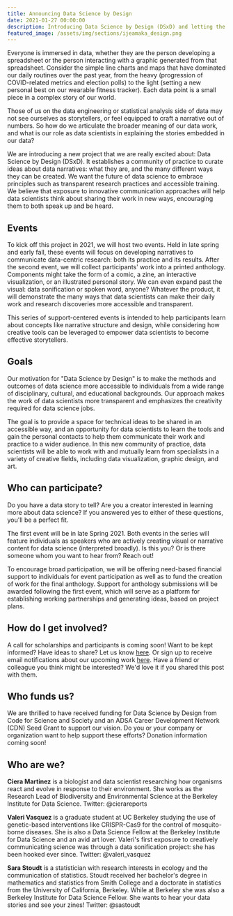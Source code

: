 ```yaml
---
title: Announcing Data Science by Design
date: 2021-01-27 00:00:00
description: Introducing Data Science by Design (DSxD) and letting the world know what we are about.
featured_image: /assets/img/sections/ijeamaka_design.png
---
```


Everyone is immersed in data, whether they are the person developing a spreadsheet or the person interacting with a graphic generated from that spreadsheet. Consider the simple line charts and maps that have dominated our daily routines over the past year, from the heavy (progression of COVID-related metrics and election polls) to the light (setting a new personal best on our wearable fitness tracker). Each data point is a small piece in a complex story of our world.

Those of us on the data engineering or statistical analysis side of data may not see ourselves as storytellers, or feel equipped to craft a narrative out of numbers. So how do we articulate the broader meaning of our data work, and what is our role as data scientists in explaining the stories embedded in our data?

We are introducing a new project that we are really excited about: Data Science by Design (DSxD). It establishes a community of practice to curate ideas about data narratives: what they are, and the many different ways they can be created. We want the future of data science to embrace principles such as transparent research practices and accessible training. We believe that exposure to innovative communication approaches will help data scientists think about sharing their work in new ways, encouraging them to both speak up and be heard.


## Events

To kick off this project in 2021, we will host two events. Held in late spring and early fall, these events will focus on developing narratives to communicate data-centric research: both its practice and its results.
After the second event, we will collect participants' work into a printed anthology. Components might take the form of a comic, a zine, an interactive visualization, or an illustrated personal story. We can even expand past the visual: data sonification or spoken word, anyone? Whatever the product, it will demonstrate the many ways that data scientists can make their daily work and research discoveries more accessible and transparent.

This series of support-centered events is intended to help participants learn about concepts like narrative structure and design, while considering how creative tools can be leveraged to empower data scientists to become effective storytellers.

## Goals

Our motivation for "Data Science by Design" is to make the methods and outcomes of data science more accessible to individuals from a wide range of disciplinary, cultural, and educational backgrounds. Our approach makes the work of data scientists more transparent and emphasizes the creativity required for data science jobs.

The goal is to provide a space for technical ideas to be shared in an accessible way, and an opportunity for data scientists to learn the tools and gain the personal contacts to help them communicate their work and practice to a wider audience. In this new community of practice, data scientists will be able to work with and mutually learn from specialists in a variety of creative fields, including data visualization, graphic design, and art.

## Who can participate?

Do you have a data story to tell? Are you a creator interested in learning more about data science? If you answered yes to either of these questions, you'll be a perfect fit.

The first event will be in late Spring 2021. Both events in the series will feature individuals as speakers who are actively creating visual or narrative content for data science (interpreted broadly). Is this you? Or is there someone whom you want to hear from? Reach out!

To encourage broad participation, we will be offering need-based financial support to individuals for event participation as well as to fund the creation of work for the final anthology. Support for anthology submissions will be awarded following the first event, which will serve as a platform for establishing working partnerships and generating ideas, based on project plans.

## How do I get involved?

A call for scholarships and participants is coming soon!
Want to be kept informed? Have ideas to share? Let us know [here](https://docs.google.com/forms/d/e/1FAIpQLSdprP0oGESh9bMnL9WSQZqSKAwcNHOT0z2Gjljz23U-2okJhA/viewform). Or sign up to receive email notifications about our upcoming work [here](https://groups.google.com/u/0/g/datasciencebydesign?pli=1). Have a friend or colleague you think might be interested? We'd love it if you shared this post with them.

## Who funds us?

We are thrilled to have received funding for Data Science by Design from Code for Science and Society and an ADSA Career Development Network (CDN) Seed Grant to support our vision. Do you or your company or organization want to help support these efforts? Donation information coming soon!

## Who are we?

**Ciera Martinez** is a biologist and data scientist researching how organisms react and evolve in response to their environment. She works as the Research Lead of Biodiversity and Environmental Science at the Berkeley Institute for Data Science. Twitter: @cierareports

**Valeri Vasquez** is a graduate student at UC Berkeley studying the use of genetic-based interventions like CRISPR-Cas9 for the control of mosquito-borne diseases. She is also a Data Science Fellow at the Berkeley Institute for Data Science and an avid art lover. Valeri's first exposure to creatively communicating science was through a data sonification project: she has been hooked ever since. Twitter: @valeri_vasquez

**Sara Stoudt** is a statistician with research interests in ecology and the communication of statistics. Stoudt received her bachelor's degree in mathematics and statistics from Smith College and a doctorate in statistics from the University of California, Berkeley. While at Berkeley she was also a Berkeley Institute for Data Science Fellow. She wants to hear your data stories and see your zines! Twitter: @sastoudt